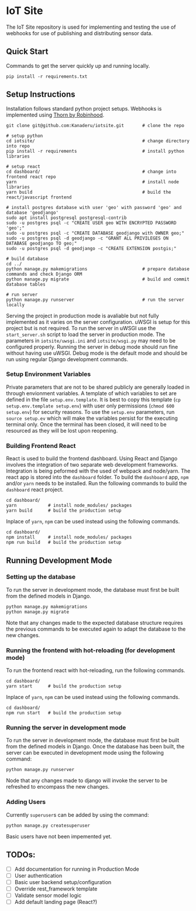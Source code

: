 # IoT Site

The IoT Site repository is used for implementing and testing the use of webhooks for use of publishing and distributing sensor data.

## Quick Start

Commands to get the server quickly up and running locally.

```
pip install -r requirements.txt
```

## Setup Instructions

Installation follows standard python project setups. Webhooks is implemented using [Thorn by Robinhood](https://github.com/robinhood/thorn).

```
git clone git@github.com:Kanaderu/iotsite.git       # clone the repo

# setup python
cd iotsite/                                         # change directory into repo
pip install -r requirements                         # install python libraries

# setup react
cd dashboard/                                       # change into frontend react repo
yarn                                                # install node libraries
yarn build                                          # build the react/javascript frontend

# install postgres database with user 'geo' with password 'geo' and database 'geodjango'
sudo apt install postgresql postgresql-contrib
sudo -u postgres psql -c "CREATE USER geo WITH ENCRYPTED PASSWORD 'geo';"
sudo -u postgres psql -c "CREATE DATABASE geodjango with OWNER geo;"
sudo -u postgres psql -d geodjango -c "GRANT ALL PRIVILEGES ON DATABASE geodjango TO geo;"
sudo -u postgres psql -d geodjango -c "CREATE EXTENSION postgis;"

# build database
cd ../
python manage.py makemigrations                     # prepare database commands and check Django ORM
python manage.py migrate                            # build and commit database tables

# run server
python manage.py runserver                          # run the server locally
```

Serving the project in production mode is avaliable but not fully implemented as it varies on the server configuration. uWSGI is setup for this project but is not required. To run the server in uWSGI use the `start_server.sh` script to load the server in production mode. The parameters in `iotsite/uwsgi.ini` and `iotsite/wsgi.py` may need to be configured properly. Running the server in debug mode should run fine without having use uWSGI. Debug mode is the default mode and should be run using regular Django development commands.

### Setup Environment Variables

Private parameters that are not to be shared publicly are generally loaded in through envionment variables. A template of which variables to set are defined in the file `setup.env.template`. It is best to copy this template (`cp setup.env.template setup.env`) with user only permissions (`chmod 600 setup.env`) for security reasons. To use the `setup.env` parameters, run `source setup.ev` which will make the variables persist for the executing terminal only. Once the terminal has been closed, it will need to be resourced as they will be lost upon reopening.

### Building Frontend React

React is used to build the frontend dashboard. Using React and Django involves the integration of two separate web development frameworks. Integration is being peformed with the used of webpack and node/yarn. The react app is stored into the `dashboard` folder. To build the `dashboard` app, `npm` and/or `yarn` needs to be installed. Run the following commands to build the `dashboard` react project.

```
cd dashboard/
yarn            # install node_modules/ packages
yarn build      # build the production setup
```

Inplace of `yarn`, `npm` can be used instead using the following commands.

```
cd dashboard/
npm install     # install node_modules/ packages
npm run build   # build the production setup
```

## Running Development Mode

### Setting up the database

To run the server in development mode, the database must first be built from the defined models in Django.

```
python manage.py makemigrations
python manage.py migrate
```

Note that any changes made to the expected database structure requires the previous commands to be executed again to adapt the database to the new changes.

### Running the frontend with hot-reloading (for development mode)

To run the frontend react with hot-reloading, run the following commands.

```
cd dashboard/
yarn start      # build the production setup
```

Inplace of `yarn`, `npm` can be used instead using the following commands.

```
cd dashboard/
npm run start   # build the production setup
```

### Running the server in development mode

To run the server in development mode, the database must first be built from the defined models in Django.
Once the database has been built, the server can be executed in development mode using the following command:

```
python manage.py runserver
```

Node that any changes made to django will invoke the server to be refreshed to encompass the new changes.

### Adding Users

Currently `superuser`s can be added by using the command:

```
python manage.py createsuperuser
```

Basic users have not been impemented yet.

## TODOs:

- [ ] Add documentation for running in Production Mode
- [ ] User authentication
- [ ] Basic user backend setup/configuration
- [ ] Override rest\_framework template
- [ ] Validate sensor model logic
- [ ] Add default landing page (React?)
